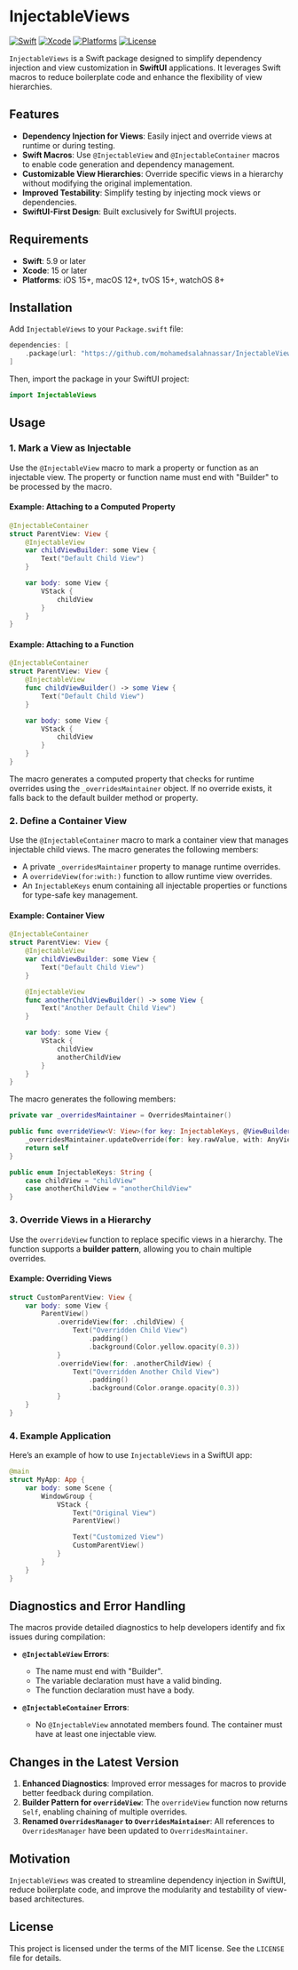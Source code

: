 # InjectableViews

[![Swift](https://img.shields.io/badge/Swift-5.9%2B-orange?logo=swift)](https://swift.org)
[![Xcode](https://img.shields.io/badge/Xcode-15%2B-blue?logo=xcode)](https://developer.apple.com/xcode/)
[![Platforms](https://img.shields.io/badge/platforms-iOS%2015%2B%20%7C%20macOS%2012%2B%20%7C%20tvOS%2015%2B%20%7C%20watchOS%208%2B-lightgrey?logo=apple)](https://developer.apple.com/documentation/swiftui)
[![License](https://img.shields.io/badge/license-MIT-green)](LICENSE)

`InjectableViews` is a Swift package designed to simplify dependency injection and view customization in **SwiftUI** applications. It leverages Swift macros to reduce boilerplate code and enhance the flexibility of view hierarchies.

## Features

- **Dependency Injection for Views**: Easily inject and override views at runtime or during testing.
- **Swift Macros**: Use `@InjectableView` and `@InjectableContainer` macros to enable code generation and dependency management.
- **Customizable View Hierarchies**: Override specific views in a hierarchy without modifying the original implementation.
- **Improved Testability**: Simplify testing by injecting mock views or dependencies.
- **SwiftUI-First Design**: Built exclusively for SwiftUI projects.

## Requirements

- **Swift**: 5.9 or later
- **Xcode**: 15 or later
- **Platforms**: iOS 15+, macOS 12+, tvOS 15+, watchOS 8+

## Installation

Add `InjectableViews` to your `Package.swift` file:

```swift
dependencies: [
    .package(url: "https://github.com/mohamedsalahnassar/InjectableViews.git", from: "1.0.1")
]
```

Then, import the package in your SwiftUI project:

```swift
import InjectableViews
```

## Usage

### 1. Mark a View as Injectable

Use the `@InjectableView` macro to mark a property or function as an injectable view. The property or function name must end with "Builder" to be processed by the macro.

#### Example: Attaching to a Computed Property

```swift
@InjectableContainer
struct ParentView: View {
    @InjectableView
    var childViewBuilder: some View {
        Text("Default Child View")
    }

    var body: some View {
        VStack {
            childView
        }
    }
}
```

#### Example: Attaching to a Function

```swift
@InjectableContainer
struct ParentView: View {
    @InjectableView
    func childViewBuilder() -> some View {
        Text("Default Child View")
    }

    var body: some View {
        VStack {
            childView
        }
    }
}
```

The macro generates a computed property that checks for runtime overrides using the `_overridesMaintainer` object. If no override exists, it falls back to the default builder method or property.

### 2. Define a Container View

Use the `@InjectableContainer` macro to mark a container view that manages injectable child views. The macro generates the following members:
- A private `_overridesMaintainer` property to manage runtime overrides.
- A `overrideView(for:with:)` function to allow runtime view overrides.
- An `InjectableKeys` enum containing all injectable properties or functions for type-safe key management.

#### Example: Container View

```swift
@InjectableContainer
struct ParentView: View {
    @InjectableView
    var childViewBuilder: some View {
        Text("Default Child View")
    }

    @InjectableView
    func anotherChildViewBuilder() -> some View {
        Text("Another Default Child View")
    }

    var body: some View {
        VStack {
            childView
            anotherChildView
        }
    }
}
```

The macro generates the following members:

```swift
private var _overridesMaintainer = OverridesMaintainer()

public func overrideView<V: View>(for key: InjectableKeys, @ViewBuilder with viewBuilder: () -> V) -> Self {
    _overridesMaintainer.updateOverride(for: key.rawValue, with: AnyView(viewBuilder()))
    return self
}

public enum InjectableKeys: String {
    case childView = "childView"
    case anotherChildView = "anotherChildView"
}
```

### 3. Override Views in a Hierarchy

Use the `overrideView` function to replace specific views in a hierarchy. The function supports a **builder pattern**, allowing you to chain multiple overrides.

#### Example: Overriding Views

```swift
struct CustomParentView: View {
    var body: some View {
        ParentView()
            .overrideView(for: .childView) {
                Text("Overridden Child View")
                    .padding()
                    .background(Color.yellow.opacity(0.3))
            }
            .overrideView(for: .anotherChildView) {
                Text("Overridden Another Child View")
                    .padding()
                    .background(Color.orange.opacity(0.3))
            }
    }
}
```

### 4. Example Application

Here’s an example of how to use `InjectableViews` in a SwiftUI app:

```swift
@main
struct MyApp: App {
    var body: some Scene {
        WindowGroup {
            VStack {
                Text("Original View")
                ParentView()

                Text("Customized View")
                CustomParentView()
            }
        }
    }
}
```

## Diagnostics and Error Handling

The macros provide detailed diagnostics to help developers identify and fix issues during compilation:

- **`@InjectableView` Errors**:
  - The name must end with "Builder".
  - The variable declaration must have a valid binding.
  - The function declaration must have a body.

- **`@InjectableContainer` Errors**:
  - No `@InjectableView` annotated members found. The container must have at least one injectable view.

## Changes in the Latest Version

1. **Enhanced Diagnostics**: Improved error messages for macros to provide better feedback during compilation.
2. **Builder Pattern for `overrideView`**: The `overrideView` function now returns `Self`, enabling chaining of multiple overrides.
3. **Renamed `OverridesManager` to `OverridesMaintainer`**: All references to `OverridesManager` have been updated to `OverridesMaintainer`.

## Motivation

`InjectableViews` was created to streamline dependency injection in SwiftUI, reduce boilerplate code, and improve the modularity and testability of view-based architectures.

## License

This project is licensed under the terms of the MIT license. See the `LICENSE` file for details.
```
